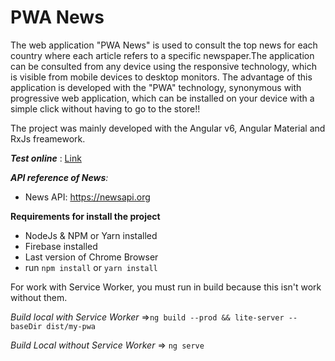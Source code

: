 # PWA News

The web application "PWA News" is used to consult the top news for each country where each article refers to a
  specific newspaper.The application can be consulted from any device using the responsive technology, which is visible from mobile devices
  to desktop monitors.
The advantage of this application is developed with the "PWA" technology, synonymous with progressive web application, which can be 
installed on your device with a simple click without having to go to the store!!

The project was mainly developed with the Angular v6, Angular Material and RxJs freamework.

_**Test online**_ : <a href="pwa-news-67c22.firebaseapp.com">Link</a>

_**API reference of News**:_
- News API: https://newsapi.org

**Requirements for install the project**
- NodeJs & NPM or Yarn installed
- Firebase installed
- Last version of Chrome Browser
- run `npm install` or `yarn install`

For work with Service Worker, you must run in build because this isn't work without them.

_Build local with Service Worker_ =>`ng build --prod && lite-server --baseDir dist/my-pwa`

_Build Local without Service Worker_ => `ng serve`

